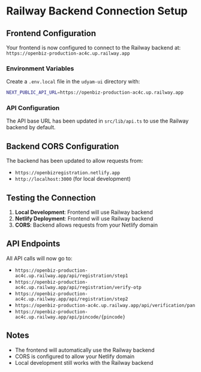 # Railway Backend Connection Setup

## Frontend Configuration

Your frontend is now configured to connect to the Railway backend at:
`https://openbiz-production-ac4c.up.railway.app`

### Environment Variables

Create a `.env.local` file in the `udyam-ui` directory with:

```bash
NEXT_PUBLIC_API_URL=https://openbiz-production-ac4c.up.railway.app
```

### API Configuration

The API base URL has been updated in `src/lib/api.ts` to use the Railway backend by default.

## Backend CORS Configuration

The backend has been updated to allow requests from:
- `https://openbizregistration.netlify.app`
- `http://localhost:3000` (for local development)

## Testing the Connection

1. **Local Development**: Frontend will use Railway backend
2. **Netlify Deployment**: Frontend will use Railway backend
3. **CORS**: Backend allows requests from your Netlify domain

## API Endpoints

All API calls will now go to:
- `https://openbiz-production-ac4c.up.railway.app/api/registration/step1`
- `https://openbiz-production-ac4c.up.railway.app/api/registration/verify-otp`
- `https://openbiz-production-ac4c.up.railway.app/api/registration/step2`
- `https://openbiz-production-ac4c.up.railway.app/api/verification/pan`
- `https://openbiz-production-ac4c.up.railway.app/api/pincode/{pincode}`

## Notes

- The frontend will automatically use the Railway backend
- CORS is configured to allow your Netlify domain
- Local development still works with the Railway backend
